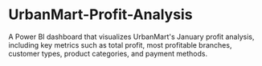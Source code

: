 # UrbanMart-Profit-Analysis
A Power BI dashboard that visualizes UrbanMart's January profit analysis, including key metrics such as total profit, most profitable branches, customer types, product categories, and payment methods.
